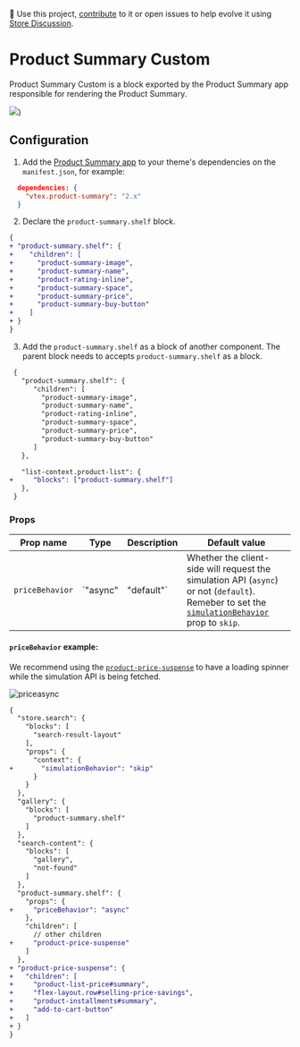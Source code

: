 📢 Use this project, [contribute](https://github.com/vtex-apps/product-summary/blob/master/docs/ProductSummaryCustom.md) to it or open issues to help evolve it using [Store Discussion](https://github.com/vtex-apps/store-discussion).

# Product Summary Custom

Product Summary Custom is a block exported by the Product Summary app responsible for rendering the Product Summary.

![](https://user-images.githubusercontent.com/40380674/96649443-7d21d480-1307-11eb-9100-534fa9e70ca6.png))

## Configuration

1. Add the [Product Summary app](https://vtex.io/docs/components/content-blocks/vtex.product-summary/) to your theme's dependencies on the `manifest.json`, for example:

```json
  dependencies: {
    "vtex.product-summary": "2.x"
  }
```

2. Declare the `product-summary.shelf` block.

```diff
{
+ "product-summary.shelf": {
+    "children": [
+      "product-summary-image",
+      "product-summary-name",
+      "product-rating-inline",
+      "product-summary-space",
+      "product-summary-price",
+      "product-summary-buy-button"
+    ]
+ }
}
```

3. Add the `product-summary.shelf` as a block of another component. The parent block needs to accepts `product-summary.shelf` as a block.

```diff
 {
   "product-summary.shelf": {
      "children": [
        "product-summary-image",
        "product-summary-name",
        "product-rating-inline",
        "product-summary-space",
        "product-summary-price",
        "product-summary-buy-button"
      ]
   },

   "list-context.product-list": {
+     "blocks": ["product-summary.shelf"]
   },
 }
```

### Props

| Prop name      | Type      | Description                                                                                                                                                                                                                                           | Default value                                    |
| -------------- | --------- | ----------------------------------------------------------------------------------------------------------------------------------------------------------------------------------------------------------------------------------------------------- | ------------------------------------------------ |
| `priceBehavior` | `"async" | "default"` | Whether the client-side will request the simulation API (`async`) or not (`default`). Remeber to set the [`simulationBehavior`](https://github.com/vtex-apps/search-result/blob/33faaa139d636d2ff10bb9a93e77075b31a66d6e/docs/README.md) prop to `skip`. | `default` if you want to use this feature on a PLP |

#### `priceBehavior` example:

We recommend using the [`product-price-suspense`](https://github.com/vtex-apps/product-price/blob/master/docs/README.md) to have a loading spinner while the simulation API is being fetched.

![priceasync](https://user-images.githubusercontent.com/40380674/96735041-85265680-1391-11eb-80e9-2eb35607fd72.gif)

```diff
{
  "store.search": {
    "blocks": [
      "search-result-layout"
    ],
    "props": {
      "context": {
+       "simulationBehavior": "skip"
      }
    }
  },
  "gallery": {
    "blocks": [
      "product-summary.shelf"
    ]
  },
  "search-content": {
    "blocks": [
      "gallery",
      "not-found"
    ]
  },
  "product-summary.shelf": {
    "props": {
+     "priceBehavior": "async"
    },
    "children": [
      // other children
+     "product-price-suspense"
    ]
  },
+ "product-price-suspense": {
+   "children": [
+     "product-list-price#summary",
+     "flex-layout.row#selling-price-savings",
+     "product-installments#summary",
+     "add-to-cart-button"
+   ]
+ }
}
```
